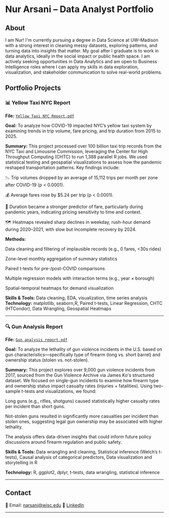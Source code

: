 # Nur Arsani – Data Analyst Portfolio

## About

I am Nur! I'm currently pursuing a degree in Data Science at UW–Madison with a strong interest in cleaning messy datasets, exploring patterns, and turning data into insights that matter. My goal after I graduate is to work in data analytics, ideally in the social impact or public health space. I am actively seeking opportunities in Data Analytics and am open to Business Intelligence roles where I can apply my skills in data exploration, visualization, and stakeholder communication to solve real-world problems.

## Portfolio Projects

### 📊 Yellow Taxi NYC Report
**File:** [`Yellow Taxi NYC Report.pdf`](Yellow%20Taxi%20NYC%20Report.pdf)

**Goal:** To analyze how COVID-19 impacted NYC’s yellow taxi system by examining trends in trip volume, fare pricing, and trip duration from 2015 to 2025.

**Summary:** This project processed over 100 billion taxi trip records from the NYC Taxi and Limousine Commission, leveraging the Center for High Throughput Computing (CHTC) to run 1,388 parallel R jobs. We used statistical testing and geospatial visualizations to assess how the pandemic reshaped transportation patterns.
Key findings include:

📉 Trip volumes dropped by an average of 15,112 trips per month per zone after COVID-19 (p < 0.0001).

💰 Average fares rose by $5.24 per trip (p < 0.0001).

🧮 Duration became a stronger predictor of fare, particularly during pandemic years, indicating pricing sensitivity to time and context.

🗺️ Heatmaps revealed sharp declines in weekday, rush-hour demand during 2020–2021, with slow but incomplete recovery by 2024.

**Methods:**

Data cleaning and filtering of implausible records (e.g., 0 fares, <30s rides)

Zone-level monthly aggregation of summary statistics

Paired t-tests for pre-/post-COVID comparisons

Multiple regression models with interaction terms (e.g., year × borough)

Spatial-temporal heatmaps for demand visualization

**Skills & Tools:** Data cleaning, EDA, visualization, time series analysis  
**Technology:** matplotlib, seaborn,R, Paired t-tests, Linear Regression, CHTC (HTCondor), Data Wrangling, Geospatial Heatmaps

---

### 🔍 Gun Analysis Report
**File:** [`Gun analysis report.pdf`](Gun%20analysis%20report.pdf)

**Goal:** To analyze the lethality of gun violence incidents in the U.S. based on gun characteristics—specifically type of firearm (long vs. short barrel) and ownership status (stolen vs. not-stolen).

**Summary:** This project explores over 9,000 gun violence incidents from 2017, sourced from the Gun Violence Archive via James Ko's structured dataset. We focused on single-gun incidents to examine how firearm type and ownership status impact casualty rates (injuries + fatalities). Using two-sample t-tests and visualizations, we found:

Long guns (e.g., rifles, shotguns) caused statistically higher casualty rates per incident than short guns.

Not-stolen guns resulted in significantly more casualties per incident than stolen ones, suggesting legal gun ownership may be associated with higher lethality.

The analysis offers data-driven insights that could inform future policy discussions around firearm regulation and public safety.

**Skills & Tools:** Data wrangling and cleaning, Statistical inference (Welch’s t-tests), Causal analysis of categorical predictors, Data visualization and storytelling in R

  
**Technology:** R, ggplot2, dplyr, t-tests, data wrangling, statistical inference

---

## Contact

📧 Email: narsani@wisc.edu 
🔗 [LinkedIn](https://www.linkedin.com/in/nur-fa-aiqa-arsani-9784082b0/)  

---

